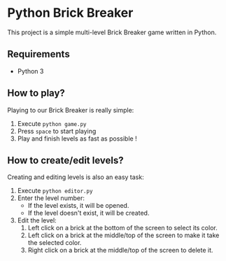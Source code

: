# Python Brick Breaker

This project is a simple multi-level Brick Breaker game written in Python.

## Requirements

- Python 3

## How to play?

Playing to our Brick Breaker is really simple:

1. Execute `python game.py`
2. Press `space` to start playing
3. Play and finish levels as fast as possible !

## How to create/edit levels?

Creating and editing levels is also an easy task:

1. Execute `python editor.py`
2. Enter the level number:
	- If the level exists, it will be opened.
	- If the level doesn't exist, it will be created.
3. Edit the level:
	1. Left click on a brick at the bottom of the screen to select its color.
	2. Left click on a brick at the middle/top of the screen to make it take the selected color.
	3. Right click on a brick at the middle/top of the screen to delete it.
